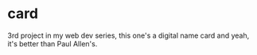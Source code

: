# card
3rd project in my web dev series, this one's a digital name card and yeah, it's better than Paul Allen's.
